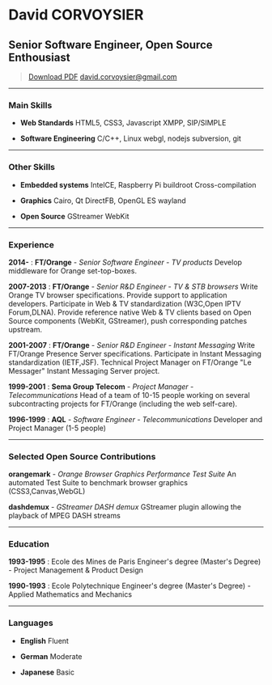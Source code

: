# David CORVOYSIER
## Senior Software Engineer, Open Source Enthousiast

> [Download PDF](resume.pdf)
> [david.corvoysier@gmail.com](david.corvoysier@gmail.com)

---

### Main Skills

* **Web Standards**
  HTML5, CSS3, Javascript
  XMPP, SIP/SIMPLE

* **Software Engineering**
  C/C++, Linux
  webgl, nodejs
  subversion, git

---

### Other Skills

* **Embedded systems**
  IntelCE, Raspberry Pi
  buildroot
  Cross-compilation

* **Graphics**
  Cairo, Qt
  DirectFB, OpenGL ES
  wayland

* **Open Source**
  GStreamer
  WebKit

---

### Experience

__2014-__ : **FT/Orange** - *Senior Software Engineer - TV products*
  Develop middleware for Orange set-top-boxes.

__2007-2013__ : **FT/Orange** - *Senior R&D Engineer - TV & STB browsers*
  Write Orange TV browser specifications. Provide support to application developers. Participate in Web & TV standardization (W3C,Open IPTV Forum,DLNA). Provide reference native Web & TV clients based on Open Source components (WebKit, GStreamer), push corresponding patches upstream.

__2001-2007__ : **FT/Orange** - *Senior R&D Engineer - Instant Messaging*
  Write FT/Orange Presence Server specifications. Participate in Instant Messaging standardization (IETF,JSF). Technical Project Manager on FT/Orange "Le Messager" Instant Messaging Server project.

__1999-2001__ : **Sema Group Telecom** - *Project Manager - Telecommunications*
  Head of a team of 10-15 people working on several subcontracting projects for FT/Orange (including the web self-care).

__1996-1999__ : **AQL** - *Software Engineer - Telecommunications*
  Developer and Project Manager (1-5 people)

---

### Selected Open Source Contributions

**orangemark** - *Orange Browser Graphics Performance Test Suite*
  An automated Test Suite to benchmark browser graphics (CSS3,Canvas,WebGL)
    
**dashdemux** - *GStreamer DASH demux*
  GStreamer plugin allowing the playback of MPEG DASH streams

---

### Education

__1993-1995__ : Ecole des Mines de Paris
  Engineer's degree (Master's Degree) - Project Management & Product Design

__1990-1993__ : Ecole Polytechnique
  Engineer's degree (Master's Degree) - Applied Mathematics and Mechanics

---

### Languages

* **English**
  Fluent

* **German**
  Moderate

* **Japanese**
  Basic

